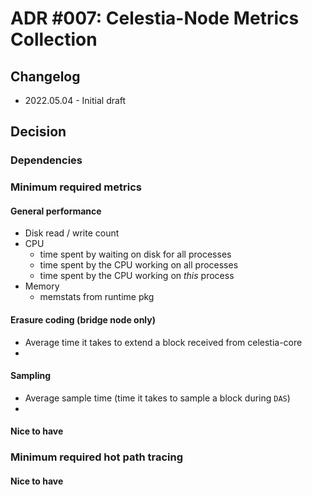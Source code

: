 # ADR #007: Celestia-Node Metrics Collection 

## Changelog
- 2022.05.04 - Initial draft

## Decision

### Dependencies
### Minimum required metrics
#### General performance
* Disk read / write count
* CPU
  * time spent by waiting on disk for all processes
  * time spent by the CPU working on all processes
  * time spent by the CPU working on *this* process
* Memory 
  * memstats from runtime pkg
#### Erasure coding (bridge node only)
* Average time it takes to extend a block received from celestia-core
*  
#### Sampling
* Average sample time (time it takes to sample a block during `DAS`)
*  

#### Nice to have
### Minimum required hot path tracing
#### Nice to have


